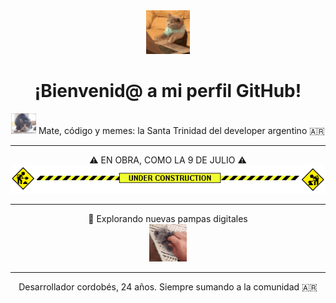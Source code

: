 <div align="center">
  <img src="cat-typing.gif" alt="gatito codeando" width="70">
  <h1>¡Bienvenid@ a mi perfil GitHub!</h1>
</div>

<div align="center">
  <img src="cat-ng.gif" width="40">
  <span>Mate, código y memes: la Santa Trinidad del developer argentino 🇦🇷</span>
</div>

---

<div align="center">
  <span>⚠️ EN OBRA, COMO LA 9 DE JULIO ⚠️</span>
  <br>
  <img src="under-construction.gif">
</div>

---

<div align="center">
  <span>🐾 Explorando nuevas pampas digitales</span><br>
  <img src="cat.gif" width="60">
</div>

---

<div align="center">
  <span>Desarrollador cordobés, 24 años. Siempre sumando a la comunidad 🇦🇷</span>
</div>
